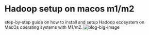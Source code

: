 # Hadoop setup on macos m1/m2
step-by-step guide on how to install and setup Hadoop ecosystem on MacOs operating systems with M1/m2.
![blog-big-image](https://github.com/Baci-Ak/Hadoop_conf/assets/134199508/e66bf222-146f-4228-a41d-0649c56aa020)
